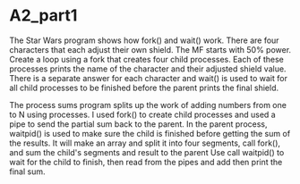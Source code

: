 # A2_part1
The Star Wars program shows how fork() and wait() work. There are four characters that each adjust their own shield.
The MF starts with 50% power. Create a loop using a fork that creates four child processes. Each of these processes
prints the name of the character and their adjusted shield value. There is a separate answer for each character
and wait() is used to wait for all child processes to be finished before the parent prints the final shield. 



The process sums program splits up the work of adding numbers from one to N using processes. 
I used fork() to create child processes and used a pipe to send the partial sum back to the parent. 
In the parent process, waitpid() is used to make sure the child is finished before getting the sum of the results.
It will make an array and split it into four segments, call fork(), and sum the child's segments and result to the parent
Use call waitpid() to wait for the child to finish, then read from the pipes and add then print the final sum. 

